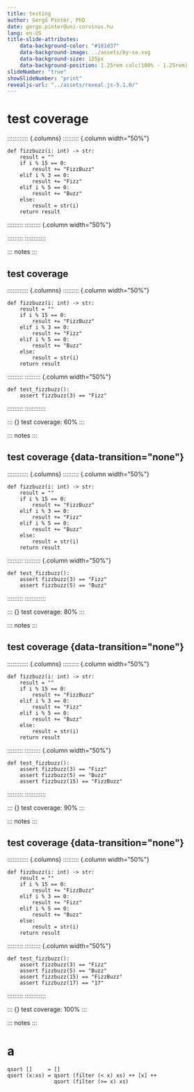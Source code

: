 ```yaml
---
title: testing
author: Gergő Pintér, PhD
date: gergo.pinter@uni-corvinus.hu
lang: en-US
title-slide-attributes:
    data-background-color: "#181d37"
    data-background-image: ../assets/by-sa.svg
    data-background-size: 125px
    data-background-position: 1.25rem calc(100% - 1.25rem)
slideNumber: "true"
showSlideNumber: "print"
revealjs-url: "../assets/reveal.js-5.1.0/"
---
```


# test coverage

:::::::::::: {.columns}
::::::::: {.column width="50%"}
``` {.python}
def fizzbuzz(i: int) -> str:
    result = ""
    if i % 15 == 0:
        result += "FizzBuzz"
    elif i % 3 == 0:
        result += "Fizz"
    elif i % 5 == 0:
        result += "Buzz"
    else:
        result = str(i)
    return result
```

:::::::::
::::::::: {.column width="50%"}

:::::::::
::::::::::::


::: notes
:::

## test coverage

:::::::::::: {.columns}
::::::::: {.column width="50%"}
``` {.python line-numbers="4,7-8,10" data-highlight-background="#ef8a62"}
def fizzbuzz(i: int) -> str:
    result = ""
    if i % 15 == 0:
        result += "FizzBuzz"
    elif i % 3 == 0:
        result += "Fizz"
    elif i % 5 == 0:
        result += "Buzz"
    else:
        result = str(i)
    return result
```

:::::::::
::::::::: {.column width="50%"}
``` {.python}
def test_fizzbuzz():
    assert fizzbuzz(3) == "Fizz"
```
:::::::::
::::::::::::

::: {}
test coverage: 60%
:::

::: notes
:::

## test coverage {data-transition="none"}

:::::::::::: {.columns}
::::::::: {.column width="50%"}
``` {.python line-numbers="4,10" data-highlight-background="#ef8a62"}
def fizzbuzz(i: int) -> str:
    result = ""
    if i % 15 == 0:
        result += "FizzBuzz"
    elif i % 3 == 0:
        result += "Fizz"
    elif i % 5 == 0:
        result += "Buzz"
    else:
        result = str(i)
    return result
```

:::::::::
::::::::: {.column width="50%"}
``` {.python}
def test_fizzbuzz():
    assert fizzbuzz(3) == "Fizz"
    assert fizzbuzz(5) == "Buzz"
```
:::::::::
::::::::::::

::: {}
test coverage: 80%
:::

::: notes
:::

## test coverage {data-transition="none"}

:::::::::::: {.columns}
::::::::: {.column width="50%"}
``` {.python line-numbers="10" data-highlight-background="#ef8a62"}
def fizzbuzz(i: int) -> str:
    result = ""
    if i % 15 == 0:
        result += "FizzBuzz"
    elif i % 3 == 0:
        result += "Fizz"
    elif i % 5 == 0:
        result += "Buzz"
    else:
        result = str(i)
    return result
```

:::::::::
::::::::: {.column width="50%"}
``` {.python}
def test_fizzbuzz():
    assert fizzbuzz(3) == "Fizz"
    assert fizzbuzz(5) == "Buzz"
    assert fizzbuzz(15) == "FizzBuzz"
```
:::::::::
::::::::::::

::: {}
test coverage: 90%
:::

::: notes
:::

## test coverage {data-transition="none"}

:::::::::::: {.columns}
::::::::: {.column width="50%"}
``` {.python}
def fizzbuzz(i: int) -> str:
    result = ""
    if i % 15 == 0:
        result += "FizzBuzz"
    elif i % 3 == 0:
        result += "Fizz"
    elif i % 5 == 0:
        result += "Buzz"
    else:
        result = str(i)
    return result
```

:::::::::
::::::::: {.column width="50%"}
``` {.python}
def test_fizzbuzz():
    assert fizzbuzz(3) == "Fizz"
    assert fizzbuzz(5) == "Buzz"
    assert fizzbuzz(15) == "FizzBuzz"
    assert fizzbuzz(17) == "17"
```
:::::::::
::::::::::::

::: {}
test coverage: 100%
:::

::: notes
:::

# a

~~~~ {#mycode .haskell .numberLines startFrom="100"}
qsort []     = []
qsort (x:xs) = qsort (filter (< x) xs) ++ [x] ++
               qsort (filter (>= x) xs)
~~~~~~~~~~~~~~~~~~~~~~~~~~~~~~~~~~~~~~~~~~~~~~~~~

